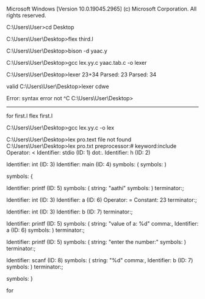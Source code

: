 Microsoft Windows [Version 10.0.19045.2965]
(c) Microsoft Corporation. All rights reserved.

C:\Users\User>cd Desktop

C:\Users\User\Desktop>flex third.l

C:\Users\User\Desktop>bison -d yaac.y

C:\Users\User\Desktop>gcc lex.yy.c yaac.tab.c -o lexer

C:\Users\User\Desktop>lexer
23+34
Parsed: 23
Parsed: 34

valid
C:\Users\User\Desktop>lexer
cdwe

Error: syntax error
not ^C
C:\Users\User\Desktop>
_____________________________________________________________________________________________
for first.l
flex first.l

C:\Users\User\Desktop>gcc lex.yy.c -o lex

C:\Users\User\Desktop>lex pro.text
file not found
C:\Users\User\Desktop>lex pro.txt
preprocessor:#
keyword:include
Operator: <
Identifier: stdio (ID: 1)
dot:.
Identifier: h (ID: 2)

Identifier: int (ID: 3)
Identifier: main (ID: 4)
symbols:  (
symbols:  )

symbols:  {

Identifier: printf (ID: 5)
symbols:  (
string:  "aathi"
symbols:  )
terminator:;

Identifier: int (ID: 3)
Identifier: a (ID: 6)
Operator: =
Constant: 23
terminator:;

Identifier: int (ID: 3)
Identifier: b (ID: 7)
terminator:;

Identifier: printf (ID: 5)
symbols:  (
string:  "value of a: %d"
comma:,
Identifier: a (ID: 6)
symbols:  )
terminator:;

Identifier: printf (ID: 5)
symbols:  (
string:  "enter the number:"
symbols:  )
terminator:;

Identifier: scanf (ID: 8)
symbols:  (
string:  "%d"
comma:,
Identifier: b (ID: 7)
symbols:  )
terminator:;

symbols:  }






for 
